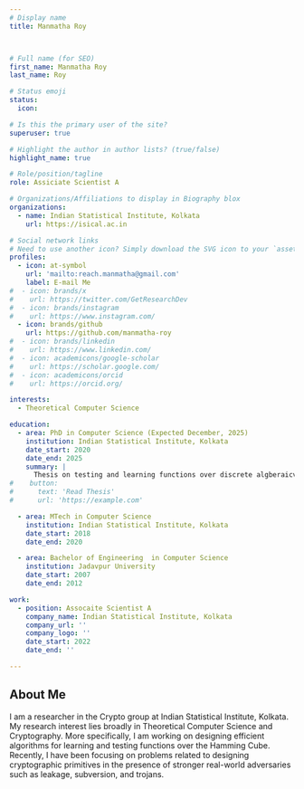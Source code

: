 ```yaml
---
# Display name
title: Manmatha Roy



# Full name (for SEO)
first_name: Manmatha Roy
last_name: Roy

# Status emoji
status:
  icon: 

# Is this the primary user of the site?
superuser: true

# Highlight the author in author lists? (true/false)
highlight_name: true

# Role/position/tagline
role: Assiciate Scientist A

# Organizations/Affiliations to display in Biography blox
organizations:
  - name: Indian Statistical Institute, Kolkata
    url: https://isical.ac.in

# Social network links
# Need to use another icon? Simply download the SVG icon to your `assets/media/icons/` folder.
profiles:
  - icon: at-symbol
    url: 'mailto:reach.manmatha@gmail.com'
    label: E-mail Me
#  - icon: brands/x
#    url: https://twitter.com/GetResearchDev
#  - icon: brands/instagram
#    url: https://www.instagram.com/
  - icon: brands/github
    url: https://github.com/manmatha-roy
#  - icon: brands/linkedin
#    url: https://www.linkedin.com/
#  - icon: academicons/google-scholar
#    url: https://scholar.google.com/
#  - icon: academicons/orcid
#    url: https://orcid.org/

interests:
  - Theoretical Computer Science

education:
  - area: PhD in Computer Science (Expected December, 2025)
    institution: Indian Statistical Institute, Kolkata
    date_start: 2020
    date_end: 2025
    summary: |
      Thesis on testing and learning functions over discrete algberaicv structure. 
#    button:
#      text: 'Read Thesis'
#      url: 'https://example.com'

  - area: MTech in Computer Science
    institution: Indian Statistical Institute, Kolkata
    date_start: 2018
    date_end: 2020

  - area: Bachelor of Engineering  in Computer Science
    institution: Jadavpur University
    date_start: 2007
    date_end: 2012

work:
  - position: Assocaite Scientist A
    company_name: Indian Statistical Institute, Kolkata
    company_url: ''
    company_logo: ''
    date_start: 2022
    date_end: ''

---
```


## About Me

I am a researcher in the Crypto group at Indian Statistical Institute, Kolkata. My research interest lies broadly in Theoretical Computer Science and Cryptography. More specifically, I am working on designing efficient algorithms for learning and testing functions over the Hamming Cube. Recently, I have been focusing on problems related to designing cryptographic primitives in the presence of stronger real-world adversaries such as leakage, subversion, and trojans.
